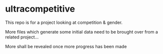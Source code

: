 # ultracompetitive

This repo is for a project looking at competition & gender.

More files which generate some initial data need to be brought over from a related project...

More shall be revealed once more progress has been made
